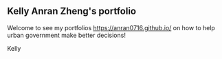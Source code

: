 ## Kelly Anran Zheng's portfolio

Welcome to see my portfolios https://anran0716.github.io/ on how to help urban government make better decisions!

Kelly
